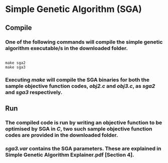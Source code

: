 # Simple Genetic Algorithm (SGA)
## Compile
### One of the following commands will compile the simple genetic algorithm executable/s in the downloaded folder.
<pre><code> 
make sga2
make sga3
</code></pre>
### Executing *make* will compile the SGA binaries for both the sample objective function codes, *obj2.c* and *obj3.c*, as *sga2* and *sga3* respectively.
## Run
### The compiled code is run by writing an objective function to be optimised by SGA in *C*, two such sample objective function codes are provided in the downloaded folder. 
### *sga3.var* contains the SGA parameters. These are explained in **Simple Genetic Algorithm Explainer.pdf** [Section 4].


